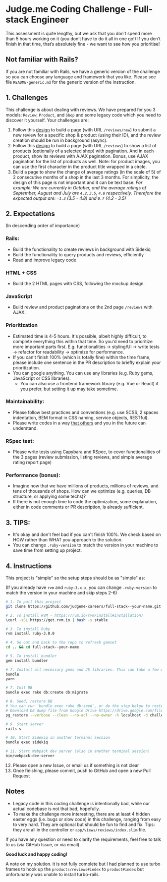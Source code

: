 # Judge.me Coding Challenge - Full-stack Engineer

This assessment is quite lengthy, but we ask that you don’t spend more than 5 hours working on it (you don’t have to do it all in one go!) If you don’t finish in that time, that’s absolutely fine - we want to see how you prioritise!

## Not familiar with Rails?

If you are not familiar with Rails, we have a generic version of the challenge so you can choose any language and framework that you like. Please see file `README-generic.md` for the generic version of the instruction.

## 1. Challenges

This challenge is about dealing with reviews. We have prepared for you 3 models: `Review`, `Product`, and `Shop` and some legacy code which you need to discover it yourself. Your challenges are:

1. Follow this [design](https://www.figma.com/file/d9raNQDcOgKWvhUKNsbIi6/RoR-assignments?node-id=0%3A1) to build a page (with URL `/reviews/new`) to submit a new review for a specific shop & product (using their ID), and the review creation should be run in background (async).
2. Follow this [design](https://www.figma.com/file/d9raNQDcOgKWvhUKNsbIi6/RoR-assignments?node-id=0%3A1) to build a page (with URL `/reviews`) to show a list of products (optionally of a selected shop) with pagination. And in each product, show its reviews with AJAX pagination. Bonus, use AJAX pagination for the list of products as well. Note: for product images, you can use the first character in the product title wrapped in a circle.
3. Build a page to show the change of average ratings (in the scale of 5) of 2 consecutive months of a shop in the last 3 months. For simplicity, the design of this page is not important and it can be text base.
   _For example:
   We are currently in October, and the average ratings of September, August and July are `4.2`, `3.5`, `4.8` respectively.
   Therefore the expected output are: `-1.3` (3.5 - 4.8) and `0.7` (4.2 - 3.5)_

## 2. Expectations

(In descending order of importance)

### Rails:

- Build the functionality to create reviews in background with Sidekiq
- Build the functionality to query products and reviews, efficiently
- Read and improve legacy code

### HTML + CSS

- Build the 2 HTML pages with CSS, following the mockup design.

### JavaScript

- Build review and product paginations on the 2nd page `/reviews` with AJAX.

### Prioritization

- Estimated time is 4-5 hours. It's possible, albeit highly difficult, to complete everything this within that time. So you'd need to prioritize more important parts first. E.g. functionalities -> styling/UI -> write tests -> refactor for readability -> optimize for performance.
- If you can't finish 100% (which is totally fine) within the time frame, please include one sentence in the PR description to briefly explain your prioritization.
- You can google anything. You can use any libraries (e.g. Ruby gems, JavaScript or CSS libraries).
  - You can also use a frontend framework library (e.g. Vue or React) if you prefer, but setting it up may take sometime.

### Maintainability:

- Please follow best practices and conventions (e.g. use SCSS, 2 spaces indentation, BEM format in CSS naming, service objects, RESTful).
- Please write codes in a way [that others](https://pub-images.judge.me/judgeme/always-code-as-if-the-person-who-will-maintain-your-code-is-a-maniac-serial-killer-knows-where-you-live.jpg) and you in the future can understand.

### RSpec test:

- Please write tests using Capybara and RSpec, to cover functionalities of the 3 pages (review submission, listing reviews, and simple average rating report page)

### Performance (bonus):

- Imagine now that we have millions of products, millions of reviews, and tens of thousands of shops. How can we optimize (e.g. queries, DB structure, or applying some techs)?
- If there is not enough time to code the optimization, some explanation, either in code comments or PR description, is already sufficient.

## 3. TIPS:

- It's okay and don't feel bad if you can't finish 100%. We check based on HOW rather than WHAT you approach to the solution.
- You can change `.ruby-version` to match the version in your machine to save time from setting up project.

## 4. Instructions

This project is "simple" so the setup steps should be as "simple" as:

(If you already have `rvm` and `ruby-3.x.x`, you can change `.ruby-version` to match the version in your machine and skip steps 2-6)

```bash
# 1. To pull this project
git clone https://github.com/judgeme-careers/full-stack--your-name.git && cd full-stack--your-name

# 2. To install RVM - https://rvm.io/rvm/install#installation)
\curl -sSL https://get.rvm.io | bash -s stable

# 3. To install Ruby
rvm install ruby-3.0.0

# 4. Go out and back to the repo to refresh gemset
cd .. && cd full-stack--your-name

# 5. To install bundler
gem install bundler

# 7. Install all necessary gems and JS libraries. This can take a few minutes.
bundle
yarn

# 7. Init DB
bundle exec rake db:create db:migrate

# 8. Seed, restore DB
# You can run `bundle exec rake db:seed`, or do the step below to restore the DB:
# Download DB dump file from Google Drive https://drive.google.com/file/d/1qpp82e_SiKPltnUHDyWItAerGs4rwQxy/view?usp=sharing to `db/challenge_development.dump`, and then run:
pg_restore --verbose --clean --no-acl --no-owner -h localhost -d challenge_development db/challenge_development.dump

# 9. Start server
rails s

# 10. Start Sidekiq in another terminal session
bundle exec sidekiq

# 11. Start Webpack dev server (also in another terminal session)
bin/webpack-dev-server
```

12. Please open a new Issue, or email us if something is not clear
13. Once finishing, please commit, push to GitHub and open a new Pull Request

## Notes

- Legacy code in this coding challenge is intentionally bad, while our actual codebase is not that bad, hopefully.
- To make the challenge more interesting, there are at least 4 hidden easter eggs (i.e. bugs or slow code) in this challenge, ranging from easy to very hard. They are optional but should be fun to find and fix. Tips: they are all in the controller or `app/views/reviews/index.slim` file.

If you have any question or need to clarify the requirements, feel free to talk to us (via GitHub Issue, or via email).

**Good luck and happy coding!**

A note on my solution. it is not fully complete but I had planned to use turbo frames to hook up the `products/reviews#index` to `product#index` but unfortunately was unable to install turbo-rails.
